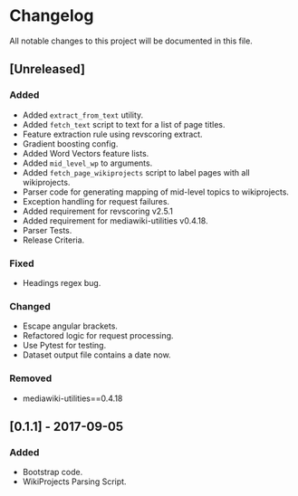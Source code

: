# Changelog
All notable changes to this project will be documented in this file.

## [Unreleased]
### Added
- Added `extract_from_text` utility.
- Added `fetch_text` script to text for a list of page titles.
- Feature extraction rule using revscoring extract.
- Gradient boosting config.
- Added Word Vectors feature lists.
- Added `mid_level_wp` to arguments.
- Added `fetch_page_wikiprojects` script to label pages with all wikiprojects.
- Parser code for generating mapping of mid-level topics to wikiprojects.
- Exception handling for request failures.
- Added requirement for revscoring v2.5.1
- Added requirement for mediawiki-utilities v0.4.18.
- Parser Tests.
- Release Criteria.

### Fixed
- Headings regex bug.

### Changed
- Escape angular brackets.
- Refactored logic for request processing.
- Use Pytest for testing.
- Dataset output file contains a date now.

### Removed
- mediawiki-utilities==0.4.18

## [0.1.1] - 2017-09-05
### Added
- Bootstrap code.
- WikiProjects Parsing Script.
